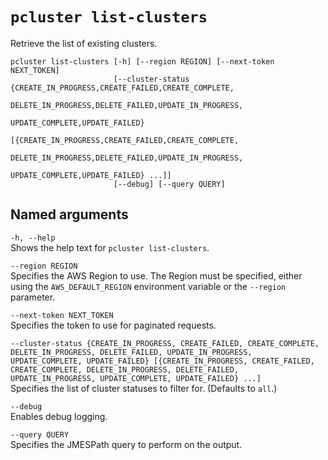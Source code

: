 # `pcluster list-clusters`<a name="pcluster.list-clusters-v3"></a>

Retrieve the list of existing clusters\.

```
pcluster list-clusters [-h] [--region REGION] [--next-token NEXT_TOKEN]
                       [--cluster-status {CREATE_IN_PROGRESS,CREATE_FAILED,CREATE_COMPLETE,
                                          DELETE_IN_PROGRESS,DELETE_FAILED,UPDATE_IN_PROGRESS,
                                          UPDATE_COMPLETE,UPDATE_FAILED}
                                         [{CREATE_IN_PROGRESS,CREATE_FAILED,CREATE_COMPLETE,
                                           DELETE_IN_PROGRESS,DELETE_FAILED,UPDATE_IN_PROGRESS,
                                           UPDATE_COMPLETE,UPDATE_FAILED} ...]]
                       [--debug] [--query QUERY]
```

## Named arguments<a name="pcluster-v3.list-clusters.namedargs"></a>

`-h, --help`  
Shows the help text for `pcluster list-clusters`\.

`--region REGION`  
Specifies the AWS Region to use\. The Region must be specified, either using the `AWS_DEFAULT_REGION` environment variable or the `--region` parameter\.

`--next-token NEXT_TOKEN`  
Specifies the token to use for paginated requests\.

`--cluster-status {CREATE_IN_PROGRESS, CREATE_FAILED, CREATE_COMPLETE, DELETE_IN_PROGRESS, DELETE_FAILED, UPDATE_IN_PROGRESS, UPDATE_COMPLETE, UPDATE_FAILED} [{CREATE_IN_PROGRESS, CREATE_FAILED, CREATE_COMPLETE, DELETE_IN_PROGRESS, DELETE_FAILED, UPDATE_IN_PROGRESS, UPDATE_COMPLETE, UPDATE_FAILED} ...]`  
Specifies the list of cluster statuses to filter for\. \(Defaults to `all`\.\)

`--debug`  
Enables debug logging\.

`--query QUERY`  
Specifies the JMESPath query to perform on the output\.